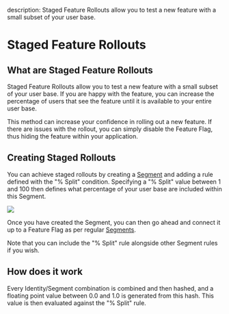 description: Staged Feature Rollouts allow you to test a new feature with a small subset of your user base.

# Staged Feature Rollouts

## What are Staged Feature Rollouts

Staged Feature Rollouts allow you to test a new feature with a small subset of your user base. If you are happy with the feature, you can increase the percentage of users that see the feature until it is available to your entire user base.

This method can increase your confidence in rolling out a new feature. If there are issues with the rollout, you can simply disable the Feature Flag, thus hiding the feature within your application.

## Creating Staged Rollouts

You can achieve staged rollouts by creating a [Segment](/managing-segments) and adding a rule defined with the "% Split" condition. Specifying a "% Split" value between 1 and 100 then defines what percentage of your user base are included within this Segment.

<img src="/images/percent-rollout.png"/>

Once you have created the Segment, you can then go ahead and connect it up to a Feature Flag as per regular [Segments](/managing-segments).

Note that you can include the "% Split" rule alongside other Segment rules if you wish.

## How does it work

Every Identity/Segment combination is combined and then hashed, and a floating point value between 0.0 and 1.0 is generated from this hash. This value is then evaluated against the "% Split" rule.
